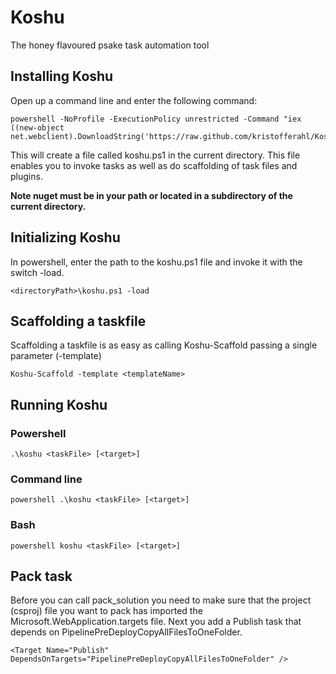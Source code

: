 # Koshu

The honey flavoured psake task automation tool

## Installing Koshu

Open up a command line and enter the following command:

	powershell -NoProfile -ExecutionPolicy unrestricted -Command "iex ((new-object net.webclient).DownloadString('https://raw.github.com/kristofferahl/Koshu/develop/install.ps1'))"

This will create a file called koshu.ps1 in the current directory. This file enables you to invoke tasks as well as do scaffolding of task files and plugins.

**Note nuget must be in your path or located in a subdirectory of the current directory.**

## Initializing Koshu

In powershell, enter the path to the koshu.ps1 file and invoke it with the switch -load.

	<directoryPath>\koshu.ps1 -load

## Scaffolding a taskfile

Scaffolding a taskfile is as easy as calling Koshu-Scaffold passing a single parameter (-template)

	Koshu-Scaffold -template <templateName>

## Running Koshu

### Powershell

	.\koshu <taskFile> [<target>]
	
### Command line

	powershell .\koshu <taskFile> [<target>]
	
### Bash

	powershell koshu <taskFile> [<target>]
	
## Pack task

Before you can call pack_solution you need to make sure that the project (csproj) file you want to pack has imported the Microsoft.WebApplication.targets file.
Next you add a Publish task that depends on PipelinePreDeployCopyAllFilesToOneFolder.

	<Target Name="Publish" DependsOnTargets="PipelinePreDeployCopyAllFilesToOneFolder" />
